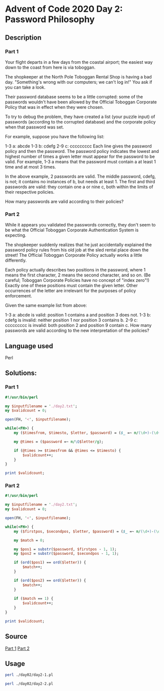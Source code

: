 # Advent of Code 2020 Day 2: Password Philosophy
## Description
### Part 1
Your flight departs in a few days from the coastal airport; the easiest way down to the coast from here is via toboggan.

The shopkeeper at the North Pole Toboggan Rental Shop is having a bad day. "Something's wrong with our computers; we can't log in!" You ask if you can take a look.

Their password database seems to be a little corrupted: some of the passwords wouldn't have been allowed by the Official Toboggan Corporate Policy that was in effect when they were chosen.

To try to debug the problem, they have created a list (your puzzle input) of passwords (according to the corrupted database) and the corporate policy when that password was set.

For example, suppose you have the following list:

1-3 a: abcde
1-3 b: cdefg
2-9 c: ccccccccc
Each line gives the password policy and then the password. The password policy indicates the lowest and highest number of times a given letter must appear for the password to be valid. For example, 1-3 a means that the password must contain a at least 1 time and at most 3 times.

In the above example, 2 passwords are valid. The middle password, cdefg, is not; it contains no instances of b, but needs at least 1. The first and third passwords are valid: they contain one a or nine c, both within the limits of their respective policies.

How many passwords are valid according to their policies?

### Part 2
While it appears you validated the passwords correctly, they don't seem to be what the Official Toboggan Corporate Authentication System is expecting.

The shopkeeper suddenly realizes that he just accidentally explained the password policy rules from his old job at the sled rental place down the street! The Official Toboggan Corporate Policy actually works a little differently.

Each policy actually describes two positions in the password, where 1 means the first character, 2 means the second character, and so on. (Be careful; Toboggan Corporate Policies have no concept of "index zero"!) Exactly one of these positions must contain the given letter. Other occurrences of the letter are irrelevant for the purposes of policy enforcement.

Given the same example list from above:

1-3 a: abcde is valid: position 1 contains a and position 3 does not.
1-3 b: cdefg is invalid: neither position 1 nor position 3 contains b.
2-9 c: ccccccccc is invalid: both position 2 and position 9 contain c.
How many passwords are valid according to the new interpretation of the policies?

## Language used
Perl

## Solutions:
### Part 1
```perl
#!/usr/bin/perl

my $inputfilename = './day2.txt';
my $validcount = 0;

open(FH, '<', $inputfilename);

while(<FH>) {
    my ($timesfrom, $timesto, $letter, $password) = ($_ =~ m/(\d+)-(\d+)\s(\w):\s(\w+)/);

    my @times = ($password =~ m/\Q$letter/g);

    if (@times >= $timesfrom && @times <= $timesto) {
        $validcount++;
    }
}

print $validcount;
```

### Part 2
```perl
#!/usr/bin/perl

my $inputfilename = './day2.txt';
my $validcount = 0;

open(FH, '<', $inputfilename);

while(<FH>) {
    my ($firstpos, $secondpos, $letter, $password) = ($_ =~ m/(\d+)-(\d+)\s(\w):\s(\w+)/);

    my $match = 0;

    my $pos1 = substr($password, $firstpos - 1, 1);
    my $pos2 = substr($password, $secondpos - 1, 1);

    if (ord($pos1) == ord($letter)) {
        $match++;
    }

    if (ord($pos2) == ord($letter)) {
        $match++;
    }
    
    if ($match == 1) {
        $validcount++;
    }
}

print $validcount;
```

## Source
[Part 1](./day2-1.pl)
[Part 2](./day2-2.pl)

## Usage
```bash
perl ./day02/day2-1.pl

perl ./day02/day2-2.pl
```
